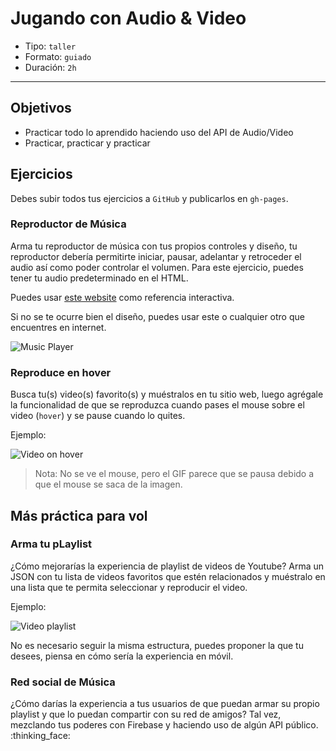 # Jugando con Audio & Video

- Tipo: `taller`
- Formato: `guiado`
- Duración: `2h`

***

## Objetivos

- Practicar todo lo aprendido haciendo uso del API de Audio/Video
- Practicar, practicar y practicar

## Ejercicios

Debes subir todos tus ejercicios a `GitHub` y publicarlos en `gh-pages`.

### Reproductor de Música

Arma tu reproductor de música con tus propios controles y diseño, tu reproductor
debería permitirte iniciar, pausar, adelantar y retroceder el audio así como
poder controlar el volumen. Para este ejercicio, puedes tener tu audio
predeterminado en el HTML.

Puedes usar [este website](https://www.w3.org/2010/05/video/mediaevents.html)
como referencia interactiva.

Si no se te ocurre bien el diseño, puedes usar este o cualquier otro que
encuentres en internet.

![Music Player](https://www.dailydot.com/wp-content/uploads/c21/27/b76687f426e12252.png)

### Reproduce en hover

Busca tu(s) video(s) favorito(s) y muéstralos en tu sitio web, luego agrégale
la funcionalidad de que se reproduzca cuando pases el mouse sobre el video
(`hover`) y se pause cuando lo quites.

Ejemplo:

![Video on hover](https://media.giphy.com/media/3o7WIKDFzrbuFJIm9G/giphy.gif)

> Nota: No se ve el mouse, pero el GIF parece que se pausa debido a que el mouse
> se saca de la imagen.

## Más práctica para vol

### Arma tu pLaylist

¿Cómo mejorarías la experiencia de playlist de videos de Youtube? Arma un JSON
con tu lista de videos favoritos que estén relacionados y muéstralo en una lista
que te permita seleccionar y reproducir el video.

Ejemplo:

![Video playlist](https://img.labnol.org/di/youtube-playlist.png)

No es necesario seguir la misma estructura, puedes proponer la que tu desees,
piensa en cómo sería la experiencia en móvil.

### Red social de Música

¿Cómo darías la experiencia a tus usuarios de que puedan armar su propio
playlist y que lo puedan compartir con su red de amigos? Tal vez, mezclando tus
poderes con Firebase y haciendo uso de algún API público. :thinking_face:
